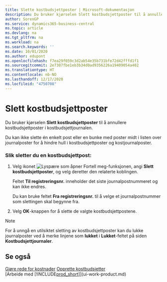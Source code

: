 ```yaml
---
title: Slette kostbudsjettposter | Microsoft-dokumentasjon
description: Du bruker kjørselen Slett kostbudsjettposter til å annullere kostbudsjettposter i kostbudsjettjournalen.
author: SorenGP
ms.service: dynamics365-business-central
ms.topic: article
ms.devlang: na
ms.tgt_pltfrm: na
ms.workload: na
ms.search.keywords: ''
ms.date: 10/01/2020
ms.author: edupont
ms.openlocfilehash: f7ea29f059c3d2ab54e35b731bfe72d42fffd1f1
ms.sourcegitcommit: 2e7307fbe1eb3b34d0ad9356226a19409054a402
ms.translationtype: HT
ms.contentlocale: nb-NO
ms.lasthandoff: 12/17/2020
ms.locfileid: "4750708"
---
```

# <a name="delete-cost-budget-entries"></a>Slett kostbudsjettposter
Du bruker kjørselen **Slett kostbudsjettposter** til å annullere kostbudsjettposter i kostbudsjettjournalen.  

Du kan ikke slette én enkelt post eller en bunke med poster midt i listen over journalposter for å hindre hull i kostbudsjettposter og kostjournalposter.  

### <a name="to-delete-a-cost-budget-entry"></a>Slik sletter du en kostbudsjettpost:  

1.  Velg ikonet ![Lyspære som åpner Fortell meg-funksjonen](media/ui-search/search_small.png "Fortell hva du vil gjøre"), angi **Slett kostbudsjettposter**, og velg deretter den relaterte koblingen.  

    Feltet **Til registreringsnr.** inneholder det siste journalpostnummeret og kan ikke endres.  

    Du kan bruke feltet **Fra registreringsnr.** til å velge et journalpostnummer som slettingen skal begynne fra.  
2.  Velg **OK**-knappen for å slette de valgte kostbudsjettpostene.  

> [!NOTE]  
>  For å unngå en utilsiktet sletting av kostbudsjettposter kan du lukke journalposter ved å merke linjene som **lukket** i **Lukket**-feltet på siden **Kostbudsjettjournaler**.  

## <a name="see-also"></a>Se også  
[Gjøre rede for kostnader](finance-manage-cost-accounting.md)
[Opprette kostbudsjetter](finance-create-cost-budgets.md)  
[Arbeide med [!INCLUDE[prod_short](includes/prod_short.md)]](ui-work-product.md)
